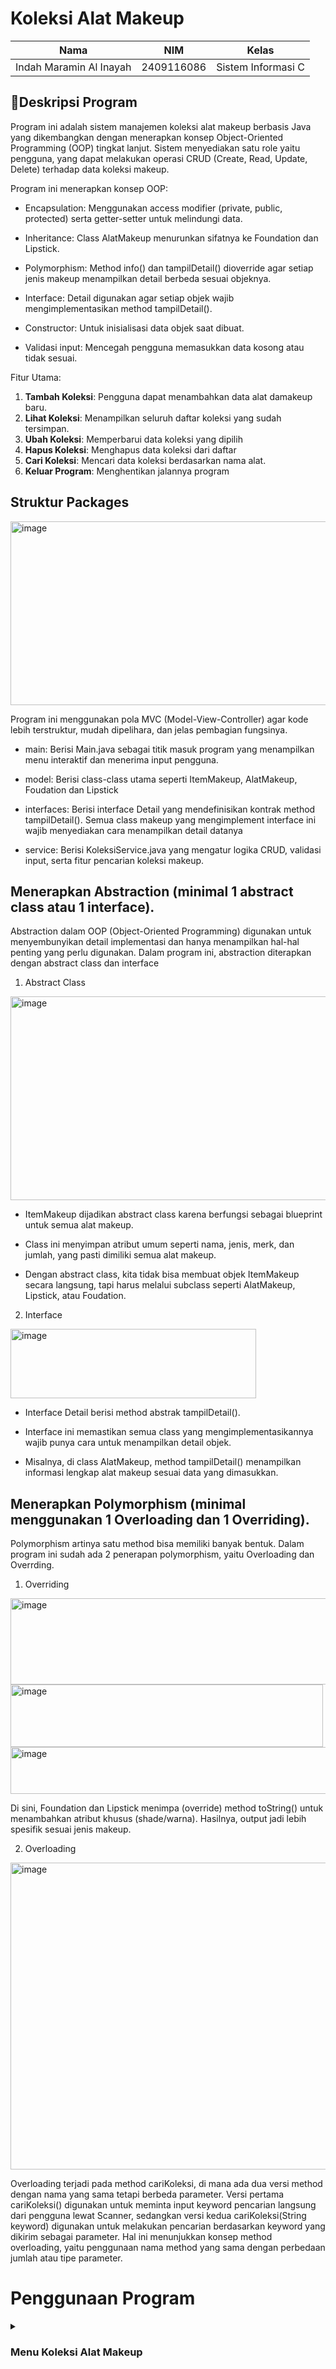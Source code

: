 # Koleksi Alat Makeup

| Nama                      | NIM           | Kelas             |
|---------------------------|---------------|-------------------|
| Indah Maramin Al Inayah   | 2409116086    | Sistem Informasi C |

## 📄Deskripsi Program

Program ini adalah sistem manajemen koleksi alat makeup berbasis Java yang dikembangkan dengan menerapkan konsep Object-Oriented Programming (OOP) tingkat lanjut. Sistem menyediakan satu role yaitu pengguna, yang dapat melakukan operasi CRUD (Create, Read, Update, Delete) terhadap data koleksi makeup.

Program ini menerapkan konsep OOP:

* Encapsulation: Menggunakan access modifier (private, public, protected) serta getter-setter untuk melindungi data.

* Inheritance: Class AlatMakeup menurunkan sifatnya ke Foundation dan Lipstick.

* Polymorphism: Method info() dan tampilDetail() dioverride agar setiap jenis makeup menampilkan detail berbeda sesuai objeknya.

* Interface: Detail digunakan agar setiap objek wajib mengimplementasikan method tampilDetail().

* Constructor: Untuk inisialisasi data objek saat dibuat.

* Validasi input: Mencegah pengguna memasukkan data kosong atau tidak sesuai.

Fitur Utama:

1. **Tambah Koleksi**: Pengguna dapat menambahkan data alat damakeup baru.
2. **Lihat Koleksi**: Menampilkan seluruh daftar koleksi yang sudah tersimpan.
3. **Ubah Koleksi**: Memperbarui data koleksi yang dipilih
4. **Hapus Koleksi**: Menghapus data koleksi dari daftar
5. **Cari Koleksi**: Mencari data koleksi berdasarkan nama alat.
6. **Keluar Program**: Menghentikan jalannya program

## Struktur Packages

<img width="555" height="294" alt="image" src="https://github.com/user-attachments/assets/f27a7e78-1a5f-407c-a657-cf2cc99eca5e" />

Program ini menggunakan pola MVC (Model-View-Controller) agar kode lebih terstruktur, mudah dipelihara, dan jelas pembagian fungsinya.

* main: Berisi Main.java sebagai titik masuk program yang menampilkan menu interaktif dan menerima input pengguna.

* model: Berisi class-class utama seperti ItemMakeup, AlatMakeup, Foudation dan Lipstick

* interfaces: Berisi interface Detail yang mendefinisikan kontrak method tampilDetail(). Semua class makeup yang mengimplement interface ini wajib menyediakan cara menampilkan detail datanya

* service: Berisi KoleksiService.java yang mengatur logika CRUD, validasi input, serta fitur pencarian koleksi makeup.

## Menerapkan Abstraction (minimal 1 abstract class atau 1 interface).

Abstraction dalam OOP (Object-Oriented Programming) digunakan untuk menyembunyikan detail implementasi dan hanya menampilkan hal-hal penting yang perlu digunakan. Dalam program ini, abstraction diterapkan dengan abstract class dan interface

1. Abstract Class

<img width="809" height="326" alt="image" src="https://github.com/user-attachments/assets/97aee781-dcd6-45ba-b540-7be90e033ff7" />

* ItemMakeup dijadikan abstract class karena berfungsi sebagai blueprint untuk semua alat makeup.

* Class ini menyimpan atribut umum seperti nama, jenis, merk, dan jumlah, yang pasti dimiliki semua alat makeup.

* Dengan abstract class, kita tidak bisa membuat objek ItemMakeup secara langsung, tapi harus melalui subclass seperti AlatMakeup, Lipstick, atau Foudation.

2. Interface

<img width="393" height="111" alt="image" src="https://github.com/user-attachments/assets/f3858201-6501-4658-8ed2-584da909ab4b" />

* Interface Detail berisi method abstrak tampilDetail().

* Interface ini memastikan semua class yang mengimplementasikannya wajib punya cara untuk menampilkan detail objek.

* Misalnya, di class AlatMakeup, method tampilDetail() menampilkan informasi lengkap alat makeup sesuai data yang dimasukkan.

## Menerapkan Polymorphism (minimal menggunakan 1 Overloading dan 1 Overriding).

Polymorphism artinya satu method bisa memiliki banyak bentuk. Dalam program ini sudah ada 2 penerapan polymorphism, yaitu Overloading dan Overrding.

1. Overriding

<img width="526" height="138" alt="image" src="https://github.com/user-attachments/assets/86c277bd-649f-4ae5-8b7b-91428c725303" />

<img width="500" height="100" alt="image" src="https://github.com/user-attachments/assets/276fd76c-7980-4a76-bd31-71a9d340a98b" />

<img width="509" height="75" alt="image" src="https://github.com/user-attachments/assets/1163f86b-370d-4bfe-b8fc-d329fe1ca4e2" />

Di sini, Foundation dan Lipstick menimpa (override) method toString() untuk menambahkan atribut khusus (shade/warna). Hasilnya, output jadi lebih spesifik sesuai jenis makeup.

2. Overloading

<img width="1070" height="491" alt="image" src="https://github.com/user-attachments/assets/caa8bede-b91c-4b34-840f-d022f9e1878d" />

Overloading terjadi pada method cariKoleksi, di mana ada dua versi method dengan nama yang sama tetapi berbeda parameter. Versi pertama cariKoleksi() digunakan untuk meminta input keyword pencarian langsung dari pengguna lewat Scanner, sedangkan versi kedua cariKoleksi(String keyword) digunakan untuk melakukan pencarian berdasarkan keyword yang dikirim sebagai parameter. Hal ini menunjukkan konsep method overloading, yaitu penggunaan nama method yang sama dengan perbedaan jumlah atau tipe parameter.

# Penggunaan Program

<details>
<summary><h3>Menu Koleksi Alat Makeup</h3></summary>

<img width="318" height="178" alt="image" src="https://github.com/user-attachments/assets/0f447f12-3ad8-47d9-907e-63f4739b898e" />

Saat program pertama kali dijalankan, sistem akan langsung menampilkan menu utama yang berisi daftar pilihan menu. Pengguna diminta untuk memasukkan nomor menu sesuai dengan pilihan yang diinginkan. Setelah itu, program akan menjalankan perintah sesuai input pengguna dan kemudian kembali menampilkan menu utama, hingga pengguna memilih opsi Keluar untuk menghentikan program.

## 1. Tambah Koleksi

<img width="403" height="308" alt="image" src="https://github.com/user-attachments/assets/64260f4b-e4ca-4be4-b076-ea633ed55d63" />

Jika pengguna memilih opsi 1. Tambah Koleksi, maka program akan menampilkan pilihan jenis koleksi alat makeup yang tersedia, yaitu Alat Makeup Umum, Lipstick, dan Foundation.

<img width="502" height="414" alt="Screenshot 2025-09-22 193040" src="https://github.com/user-attachments/assets/e9b18c34-a335-4052-9868-035a143cd10c" />

Opsi 1. Alat Makeup Umum, program akan meminta input data berupa nama alat makeup, jenis alat, merk, dan jumlah. Data yang sudah dimasukkan akan disimpan ke dalam koleksi sesuai kategori yang dipilih. Setelah itu, program memberikan notifikasi bahwa koleksi berhasil ditambahkan.

<img width="474" height="246" alt="Screenshot 2025-09-22 194734" src="https://github.com/user-attachments/assets/7c5c0aed-5069-4048-bc9f-9959da13aa13" />

Opsi 2. Lipstick, maka program akan meminta pengguna untuk memasukkan beberapa data yang lebih spesifik, yaitu nama alat makeup, jenis alat makeup, merk, jumlah, serta warna lipstick. Setelah semua data dimasukkan dengan lengkap, program akan menyimpan data tersebut ke dalam koleksi kategori lipstick. Selanjutnya, program memberikan notifikasi bahwa koleksi lipstick berhasil ditambahkan.

<img width="488" height="236" alt="image" src="https://github.com/user-attachments/assets/ae716e14-b97c-421b-8722-c9f01fdba170" />

opsi 3. Foundation, maka program akan meminta pengguna untuk mengisi beberapa informasi penting, yaitu nama alat makeup, jenis alat makeup, merk, jumlah, serta shade foundation. Setelah data tersebut dimasukkan dengan benar, program akan menyimpannya ke dalam koleksi kategori foundation. Program kemudian menampilkan pesan bahwa koleksi foundation berhasil ditambahkan.

<img width="387" height="257" alt="image" src="https://github.com/user-attachments/assets/a0fb64c5-fb49-4dcc-920a-224b6e19b3d6" />

Saat pengguna diminta memasukkan Nama Alat Makeup, pengguna menekan enter tanpa mengetikkan apapun sehingga program akan menampilkan pesan "Nama tidak boleh kosong!" dan berlaku untuk memasukkan jenis makeup, merk, dan jumlah.

## 2. Lihat Koleksi

<img width="907" height="330" alt="image" src="https://github.com/user-attachments/assets/2a59c7ba-ce42-4f24-baec-a6787671d765" />

Jika pengguna memilih opsi 2. Lihat Koleksi, program akan menampilkan seluruh daftar alat makeup yang sudah tersimpan.

## 3. Ubah Koleksi

<img width="721" height="502" alt="image" src="https://github.com/user-attachments/assets/09e0ea09-786d-48f6-ad8e-98439884953b" />

Jika pengguna memilih opsi 3. Ubah Koleksi, maka program akan meminta nomor koleksi yang ingin diubah. Setelah itu, pengguna dapat memasukkan data baru untuk mengganti data lama. Setelah sudah memasukkan data baru, pengguna bisa mengecek kembali dengan opsi 2. Lihat Koleksi.

<img width="649" height="325" alt="image" src="https://github.com/user-attachments/assets/f171e1a5-256e-49fc-89fc-b6135c31b6fd" />

Apabila pengguna memasukkan nomor koleksi yang tidak tersedia, program akan menampilkan pesan "Nomor tidak valid!" sebagai bentuk validasi agar pengguna tidak bisa mengubah koleksi yang tidak ada.

## 4. Hapus Koleksi

<img width="658" height="563" alt="image" src="https://github.com/user-attachments/assets/7219cd8a-7727-4abd-96cb-1011147df63e" />

Jika pengguna memilih opsi 4. Hapus Koleksi, maka program akan meminta nomor koleksi yang ingin dihapus. Setelah itu, data koleksi akan dihapus dari daftar

<img width="689" height="340" alt="image" src="https://github.com/user-attachments/assets/fad4e55f-c038-4ad6-aef7-98e5e77b38f0" />

Apabila pengguna memasukkan nomor koleksi yang tidak tersedia, program akan menampilkan pesan "Nomor tidak valid!" sebagai bentuk validasi agar pengguna tidak bisa mengubah koleksi yang tidak ada.

## 5. Cari Koleksi

<img width="688" height="257" alt="image" src="https://github.com/user-attachments/assets/b1842f83-d03a-4824-b310-b656420faffd" />

Jika pengguna memilih opsi 5, maka program akan meminta kata kunci pencarian dari nama atau merk alat makeup. Setelah itu, program akan menampilkan daftar alat makeup yang sesuai kata kunci.

<img width="523" height="245" alt="image" src="https://github.com/user-attachments/assets/3b610936-5e2b-453e-b22d-616a7b452ed8" />

Apabila pengguna memasukkan kata kunci koleksi yang tidak tersedia, program akan menampilkan pesan "Koleksi tidak ditemukan!" sebagai bentuk validasi agar pengguna tidak bisa mengubah koleksi yang tidak ada.

## 6. Keluar

<img width="415" height="225" alt="image" src="https://github.com/user-attachments/assets/e3ed6f06-f3c8-4947-b2bc-315f2362d2a9" />

Jika pengguna memilih opsi 6, maka program telah selesai


